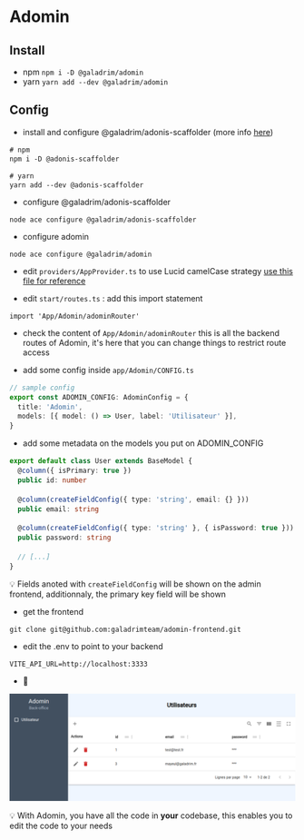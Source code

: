 # Adomin

## Install

- npm `npm i -D @galadrim/adomin`
- yarn `yarn add --dev @galadrim/adomin`

## Config

- install and configure @galadrim/adonis-scaffolder (more info [here](https://github.com/galadrimteam/adonis-scaffolder#readme))

```
# npm
npm i -D @adonis-scaffolder
```

```
# yarn
yarn add --dev @adonis-scaffolder
```

- configure @galadrim/adonis-scaffolder

```
node ace configure @galadrim/adonis-scaffolder
```

- configure adomin

```
node ace configure @galadrim/adomin
```

- edit `providers/AppProvider.ts` to use Lucid camelCase strategy [use this file for reference](providers/AppProvider.ts)

- edit `start/routes.ts` : add this import statement

```
import 'App/Adomin/adominRouter'
```

- check the content of `App/Adomin/adominRouter` this is all the backend routes of Adomin, it's here that you can change things to restrict route access

- add some config inside `app/Adomin/CONFIG.ts`

```ts
// sample config
export const ADOMIN_CONFIG: AdominConfig = {
  title: 'Adomin',
  models: [{ model: () => User, label: 'Utilisateur' }],
}
```

- add some metadata on the models you put on ADOMIN_CONFIG

```ts
export default class User extends BaseModel {
  @column({ isPrimary: true })
  public id: number

  @column(createFieldConfig({ type: 'string', email: {} }))
  public email: string

  @column(createFieldConfig({ type: 'string' }, { isPassword: true }))
  public password: string

  // [...]
}
```

:bulb: Fields anoted with `createFieldConfig` will be shown on the admin frontend, additionnaly, the primary key field will be shown

- get the frontend

```
git clone git@github.com:galadrimteam/adomin-frontend.git
```

- edit the .env to point to your backend

```
VITE_API_URL=http://localhost:3333
```

- :tada:

![Adomin frontend](./readme-images/frontend.png)

:bulb: With Adomin, you have all the code in **your** codebase, this enables you to edit the code to your needs
